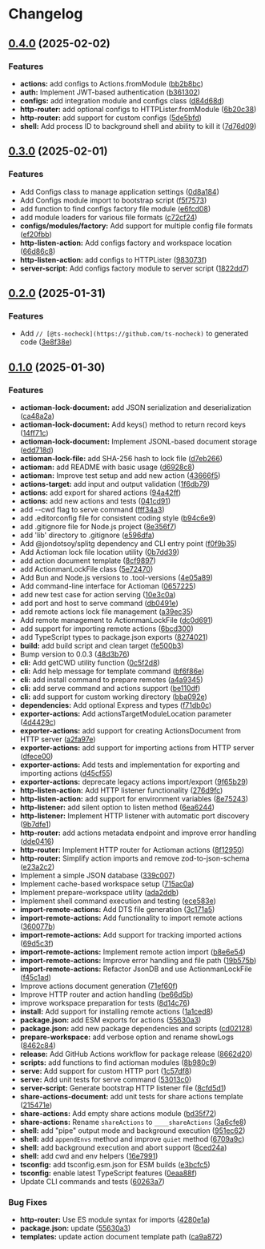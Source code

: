 # Changelog

## [0.4.0](https://github.com/JonDotsoy/actioman/compare/actioman-v0.3.0...actioman-v0.4.0) (2025-02-02)


### Features

* **actions:** add configs to Actions.fromModule ([bb2b8bc](https://github.com/JonDotsoy/actioman/commit/bb2b8bc31979ea132d6e9c24e2f3210b1593607d))
* **auth:** Implement JWT-based authentication ([b361302](https://github.com/JonDotsoy/actioman/commit/b361302cebe75080e8cd6022a10cd574c3075bc3))
* **configs:** add integration module and configs class ([d84d68d](https://github.com/JonDotsoy/actioman/commit/d84d68df1692b3dbceb05e1bd19df579353aeda7))
* **http-router:** add optional configs to HTTPLister.fromModule ([6b20c38](https://github.com/JonDotsoy/actioman/commit/6b20c381cfcccc70462dbeaf4a871d09b81ff192))
* **http-router:** add support for custom configs ([5de5bfd](https://github.com/JonDotsoy/actioman/commit/5de5bfd57a3639c6e3f0a1e2e0b903921d8c2110))
* **shell:** Add process ID to background shell and ability to kill it ([7d76d09](https://github.com/JonDotsoy/actioman/commit/7d76d0930a17fa3b1bfe21e2c9feecd7e28a65b6))

## [0.3.0](https://github.com/JonDotsoy/actioman/compare/actioman-v0.2.0...actioman-v0.3.0) (2025-02-01)


### Features

* Add Configs class to manage application settings ([0d8a184](https://github.com/JonDotsoy/actioman/commit/0d8a1842ed85baafe7b9e98039b7653919ca41d3))
* Add Configs module import to bootstrap script ([f5f7573](https://github.com/JonDotsoy/actioman/commit/f5f7573591a7cb13f61f9af93bdcd5964196ccb7))
* add function to find configs factory file module ([e6fcd08](https://github.com/JonDotsoy/actioman/commit/e6fcd08337225036d40bc92f5451f63f4b218099))
* add module loaders for various file formats ([c72cf24](https://github.com/JonDotsoy/actioman/commit/c72cf243fbc66cf9f4ffa88814f39ea3f927bfe3))
* **configs/modules/factory:** Add support for multiple config file formats ([ef20fbb](https://github.com/JonDotsoy/actioman/commit/ef20fbb19bd651da16e81b1b1107d85ed869ba06))
* **http-listen-action:** Add configs factory and workspace location ([66d86c8](https://github.com/JonDotsoy/actioman/commit/66d86c87a98ce963608228b721acb01a44f9d982))
* **http-listen-action:** add configs to HTTPLister ([983073f](https://github.com/JonDotsoy/actioman/commit/983073fd1570b8ce0005e2b95840aa06d5b61a2e))
* **server-script:** Add configs factory module to server script ([1822dd7](https://github.com/JonDotsoy/actioman/commit/1822dd7eb8ff0b89a174e810d640bb37e4813902))

## [0.2.0](https://github.com/JonDotsoy/actioman/compare/actioman-v0.1.0...actioman-v0.2.0) (2025-01-31)


### Features

* Add `// [@ts-nocheck](https://github.com/ts-nocheck)` to generated code ([3e8f38e](https://github.com/JonDotsoy/actioman/commit/3e8f38e2fd72d00b290c402699793b4a6b2bd866))

## [0.1.0](https://github.com/JonDotsoy/actioman/compare/actioman-v0.0.8...actioman-v0.1.0) (2025-01-30)


### Features

* **actioman-lock-document:** add JSON serialization and deserialization ([ca48a2a](https://github.com/JonDotsoy/actioman/commit/ca48a2ab01414b6c6660ea0678a28046bf398bfd))
* **actioman-lock-document:** Add keys() method to return record keys ([14ff71c](https://github.com/JonDotsoy/actioman/commit/14ff71cbfb1a0201be06d6e706d9275f6a295c88))
* **actioman-lock-document:** Implement JSONL-based document storage ([edd718d](https://github.com/JonDotsoy/actioman/commit/edd718d6a6095da7329a47fa9828de497ecb88e9))
* **actioman-lock-file:** add SHA-256 hash to lock file ([d7eb266](https://github.com/JonDotsoy/actioman/commit/d7eb2664282a3861eecdddf100b6e0e807961d86))
* **actioman:** add README with basic usage ([d6928c8](https://github.com/JonDotsoy/actioman/commit/d6928c84bff2281f1f08b55ffae0a8d71a083f06))
* **actioman:** Improve test setup and add new action ([43666f5](https://github.com/JonDotsoy/actioman/commit/43666f50890d14ce84afd0dc7677d759e8d67bbe))
* **actions-target:** add input and output validation ([1f6db79](https://github.com/JonDotsoy/actioman/commit/1f6db796ee49772b2164f093327cfcd7924f1150))
* **actions:** add export for shared actions ([94a42ff](https://github.com/JonDotsoy/actioman/commit/94a42ff32e737c0fc03075f6b55a07986ff157b4))
* **actions:** add new actions and tests ([041cd91](https://github.com/JonDotsoy/actioman/commit/041cd91e5cacb862261be5665afa1a650dfe9ac4))
* add --cwd flag to serve command ([fff34a3](https://github.com/JonDotsoy/actioman/commit/fff34a39848b899a726f6bda380bb86821a582dd))
* add .editorconfig file for consistent coding style ([b94c6e9](https://github.com/JonDotsoy/actioman/commit/b94c6e965966ac3e75917122d616e7cbd529e291))
* add .gitignore file for Node.js project ([8e356f7](https://github.com/JonDotsoy/actioman/commit/8e356f7da44a6a5d9d669b560bd257798c219708))
* add 'lib' directory to .gitignore ([e596dfa](https://github.com/JonDotsoy/actioman/commit/e596dfafcbf174c00c03445026d7c35eddb30c59))
* Add @jondotsoy/splitg dependency and CLI entry point ([f0f9b35](https://github.com/JonDotsoy/actioman/commit/f0f9b358d4338f4ead684cad6f0df8490d3cdff5))
* Add Actioman lock file location utility ([0b7dd39](https://github.com/JonDotsoy/actioman/commit/0b7dd39705e3136d229369a3f2a94b5c237340d2))
* add action document template ([8cf9897](https://github.com/JonDotsoy/actioman/commit/8cf9897885be652e5b071d3ec090f04c122cffcb))
* add ActionmanLockFile class ([5e72470](https://github.com/JonDotsoy/actioman/commit/5e724704246059da0b4e23e8377fc41c17a7a1f2))
* Add Bun and Node.js versions to .tool-versions ([4e05a89](https://github.com/JonDotsoy/actioman/commit/4e05a897ab49f6f9e73022c4e9d132df62dfad6c))
* Add command-line interface for Actioman ([0657225](https://github.com/JonDotsoy/actioman/commit/0657225d6be84bd529f6367ebdfafd80cc0397df))
* add new test case for action serving ([10e3c0a](https://github.com/JonDotsoy/actioman/commit/10e3c0a9317d6ce5db3aee462523fcd0116f9dc3))
* add port and host to serve command ([db0491e](https://github.com/JonDotsoy/actioman/commit/db0491e060f72b8572f8b92cb99c2d15239ba4b5))
* add remote actions lock file management ([a39ec35](https://github.com/JonDotsoy/actioman/commit/a39ec35328ede48bb9d694beb6d2a3a0f6538a60))
* Add remote management to ActionmanLockFile ([dc0d691](https://github.com/JonDotsoy/actioman/commit/dc0d6915600e61c44a4235a8f806a55640e0bd40))
* add support for importing remote actions ([6bcd300](https://github.com/JonDotsoy/actioman/commit/6bcd300bc2ad51a8a4b598886a1ad2f3310bcd81))
* add TypeScript types to package.json exports ([8274021](https://github.com/JonDotsoy/actioman/commit/8274021e00cf039a6026ae1a1339683402d1bf92))
* **build:** add build script and clean target ([fe500b3](https://github.com/JonDotsoy/actioman/commit/fe500b392e3bc9bd43f6d4844be246979d9232c1))
* Bump version to 0.0.3 ([48d3b76](https://github.com/JonDotsoy/actioman/commit/48d3b76350b7549314260a63cb96a7b9c1d88dc1))
* **cli:** Add getCWD utility function ([0c5f2d8](https://github.com/JonDotsoy/actioman/commit/0c5f2d810a7ad5cb9b87f488e2b0807b29c3a1c5))
* **cli:** Add help message for template command ([bf6f86e](https://github.com/JonDotsoy/actioman/commit/bf6f86eec7fd5eff716826c59cd8472b95623cfa))
* **cli:** add install command to prepare remotes ([a4a9345](https://github.com/JonDotsoy/actioman/commit/a4a934594bc1c91fd48cf9edadb61489868fa9bc))
* **cli:** add serve command and actions support ([be110df](https://github.com/JonDotsoy/actioman/commit/be110dfb8ce95386ceca279601e87746be874eba))
* **cli:** add support for custom working directory ([bba092e](https://github.com/JonDotsoy/actioman/commit/bba092eccf6e6178d1f900a6ca911aefeed3ac61))
* **dependencies:** Add optional Express and types ([f71db0c](https://github.com/JonDotsoy/actioman/commit/f71db0c0b4d6adfddb9836d1176697ac87b30349))
* **exporter-actions:** Add actionsTargetModuleLocation parameter ([4d4429c](https://github.com/JonDotsoy/actioman/commit/4d4429c737900bbd99a42236d164fab6d14490d2))
* **exporter-actions:** add support for creating ActionsDocument from HTTP server ([a2fa97e](https://github.com/JonDotsoy/actioman/commit/a2fa97ec5cdb8ecab2cc893433ca95ec7bcfb803))
* **exporter-actions:** add support for importing actions from HTTP server ([dfece00](https://github.com/JonDotsoy/actioman/commit/dfece00293409cf7077ab4a80245f96a6d438483))
* **exporter-actions:** Add tests and implementation for exporting and importing actions ([d45cf55](https://github.com/JonDotsoy/actioman/commit/d45cf551112e7257ed89c21c3e3387d17309dd95))
* **exporter-actions:** deprecate legacy actions import/export ([9f65b29](https://github.com/JonDotsoy/actioman/commit/9f65b2940e79b00372fce6bf615dad651da0a9dd))
* **http-listen-action:** Add HTTP listener functionality ([276d9fc](https://github.com/JonDotsoy/actioman/commit/276d9fcfda1123e687e3141fb703f30a504a0e78))
* **http-listen-action:** add support for environment variables ([8e75243](https://github.com/JonDotsoy/actioman/commit/8e75243cc0501ce06d091904fc6ae9cd3e0ba97d))
* **http-listener:** add silent option to listen method ([6ea6244](https://github.com/JonDotsoy/actioman/commit/6ea6244369ee26e1351b582d93ec57aabb0b7720))
* **http-listener:** Implement HTTP listener with automatic port discovery ([9b7dfe1](https://github.com/JonDotsoy/actioman/commit/9b7dfe1aceba892d9036ae9b23aa3887216eaf73))
* **http-router:** add actions metadata endpoint and improve error handling ([dde0416](https://github.com/JonDotsoy/actioman/commit/dde041649d3417dd2b3642c0d82ecd82b745eb0e))
* **http-router:** Implement HTTP router for Actioman actions ([8f12950](https://github.com/JonDotsoy/actioman/commit/8f12950addf4c7da222eddfc927c35116597c64b))
* **http-router:** Simplify action imports and remove zod-to-json-schema ([e23a2c2](https://github.com/JonDotsoy/actioman/commit/e23a2c2bf6c285cef3b27346826d020b3f913956))
* Implement a simple JSON database ([339c007](https://github.com/JonDotsoy/actioman/commit/339c007d14ea7c34725224fa9781e4925a3d437f))
* Implement cache-based workspace setup ([715ac0a](https://github.com/JonDotsoy/actioman/commit/715ac0a234c6fcbd33e2e574b23bc9d65c233b65))
* Implement prepare-workspace utility ([ada2ddb](https://github.com/JonDotsoy/actioman/commit/ada2ddb98b2781c0da6224834b111f5720953d74))
* Implement shell command execution and testing ([ece583e](https://github.com/JonDotsoy/actioman/commit/ece583ec8b4574622da288eb5e434ad2fc70e467))
* **import-remote-actions:** Add DTS file generation ([3c171a5](https://github.com/JonDotsoy/actioman/commit/3c171a5b00c09e37951161d22e6b4f5ef0e9407e))
* **import-remote-actions:** Add functionality to import remote actions ([360077b](https://github.com/JonDotsoy/actioman/commit/360077ba1f105cb4cf98e7fda7b50d59c7ee07d1))
* **import-remote-actions:** Add support for tracking imported actions ([69d5c3f](https://github.com/JonDotsoy/actioman/commit/69d5c3f4eb3bce7a615526caf5e3ffba10124b68))
* **import-remote-actions:** Implement remote action import ([b8e6e54](https://github.com/JonDotsoy/actioman/commit/b8e6e5413fd53677cc487b7918d054b5cc12da6b))
* **import-remote-actions:** Improve error handling and file path ([19b575b](https://github.com/JonDotsoy/actioman/commit/19b575b53f3747bb1249808ae969205bdd007a3c))
* **import-remote-actions:** Refactor JsonDB and use ActionmanLockFile ([f45c1ad](https://github.com/JonDotsoy/actioman/commit/f45c1ad46f199541b593bce3b7f89923d64e2f64))
* Improve actions document generation ([71ef60f](https://github.com/JonDotsoy/actioman/commit/71ef60fffe20f772db24e1779637bd04a28faa21))
* Improve HTTP router and action handling ([be66d5b](https://github.com/JonDotsoy/actioman/commit/be66d5b1a404d7cccba1ad736a58421a8389f256))
* improve workspace preparation for tests ([8d14c76](https://github.com/JonDotsoy/actioman/commit/8d14c76989ff1b12101d84b2b5ac3e3d1be6381d))
* **install:** Add support for installing remote actions ([1a1ced8](https://github.com/JonDotsoy/actioman/commit/1a1ced866995e609dba48d7d05390e1250b43c02))
* **package.json:** add ESM exports for actions ([55630a3](https://github.com/JonDotsoy/actioman/commit/55630a3f72a1e0455462f56263f263817c871eca))
* **package.json:** add new package dependencies and scripts ([cd02128](https://github.com/JonDotsoy/actioman/commit/cd021281ac330120e1ae2fc7f1503ea73d95dddd))
* **prepare-workspace:** add verbose option and rename showLogs ([8462c84](https://github.com/JonDotsoy/actioman/commit/8462c84305c624924caa94df642a06bc306e4b8b))
* **release:** Add GitHub Actions workflow for package release ([8662d20](https://github.com/JonDotsoy/actioman/commit/8662d2014bafa84fb515bcff4a3ccb5264c9216f))
* **scripts:** add functions to find actioman modules ([8b980c9](https://github.com/JonDotsoy/actioman/commit/8b980c943f0f2e7285824bda79e2e83e5cb9c33c))
* **serve:** Add support for custom HTTP port ([1c57df8](https://github.com/JonDotsoy/actioman/commit/1c57df8c95bebfb16f89ee967f2ba598c8e5c506))
* **serve:** Add unit tests for serve command ([53013c0](https://github.com/JonDotsoy/actioman/commit/53013c0d2530360a7fc75de886af2bf8fa4a67be))
* **server-script:** Generate bootstrap HTTP listener file ([8cfd5d1](https://github.com/JonDotsoy/actioman/commit/8cfd5d1e9d4a51cfef132f795bd412447d87bb5b))
* **share-actions-document:** add unit tests for share actions template ([215471e](https://github.com/JonDotsoy/actioman/commit/215471e0ac3aa3a4ac28c9a4efd0a849907a903f))
* **share-actions:** Add empty share actions module ([bd35f72](https://github.com/JonDotsoy/actioman/commit/bd35f72c666642f290cfcf5082669fe0c1b810cb))
* **share-actions:** Rename `shareActions` to `____shareActions` ([3a6cfe8](https://github.com/JonDotsoy/actioman/commit/3a6cfe88d20f4ccfa876b11adce5c69c3987352e))
* **shell:** add "pipe" output mode and background execution ([951ec62](https://github.com/JonDotsoy/actioman/commit/951ec6215fd80a3845cddaea480339da328c3fd7))
* **shell:** add `appendEnvs` method and improve `quiet` method ([6709a9c](https://github.com/JonDotsoy/actioman/commit/6709a9cf3c9a2501d41ced5ec04294b628c8cb0f))
* **shell:** add background execution and abort support ([8ced24a](https://github.com/JonDotsoy/actioman/commit/8ced24aee281cc7013c86da7b15b3747256fcd37))
* **shell:** add cwd and env helpers ([16e7991](https://github.com/JonDotsoy/actioman/commit/16e799184728da90c72c5e7ef4c1d5df94caa591))
* **tsconfig:** add tsconfig.esm.json for ESM builds ([e3bcfc5](https://github.com/JonDotsoy/actioman/commit/e3bcfc5f26089644c1b2ae838b7a22e2033d3740))
* **tsconfig:** enable latest TypeScript features ([0eaa88f](https://github.com/JonDotsoy/actioman/commit/0eaa88f675dbd2e385d78cc8d436bd4efb90213b))
* Update CLI commands and tests ([60263a7](https://github.com/JonDotsoy/actioman/commit/60263a7a6405510738f5049c7ae43c9a1b8a715e))


### Bug Fixes

* **http-router:** Use ES module syntax for imports ([4280e1a](https://github.com/JonDotsoy/actioman/commit/4280e1af448f1e011d482f00c822516fb49c54cc))
* **package.json:** update ([55630a3](https://github.com/JonDotsoy/actioman/commit/55630a3f72a1e0455462f56263f263817c871eca))
* **templates:** update action document template path ([ca9a872](https://github.com/JonDotsoy/actioman/commit/ca9a87294de593fb554669a4eaa1e31295e8d8f2))
